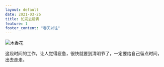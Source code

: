 ```yaml
---
layout: default
date: 2021-03-26
title: 忙完去踏青
feature: 1
footer_content: "春天以往"
---
```



![木香花](https://sansuiz.github.io/images/tu/210326.jpg)

这段时间的工作，让人觉得疲惫，很快就要到清明节了，一定要给自己留点时间，出去走走。